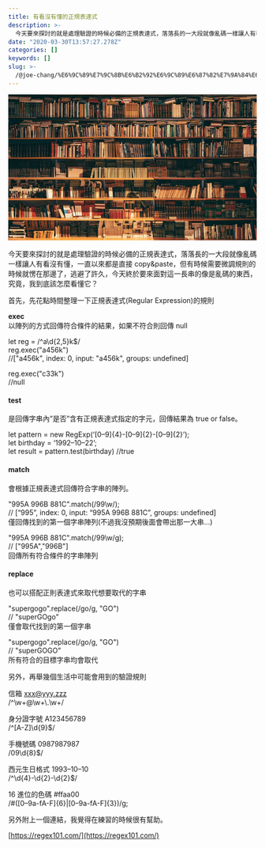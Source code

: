 ```yaml
---
title: 有看沒有懂的正規表達式
description: >-
  今天要來探討的就是處理驗證的時候必備的正規表達式，落落長的一大段就像亂碼一樣讓人有看沒有懂，一直以來都是直接copy&paste，但有時候需要微調規則的時候就愣在那邊了，逃避了許久，今天終於要來面對這一長串的像是亂碼的東西，究竟，我到底該怎麼看懂它？
date: "2020-03-30T13:57:27.278Z"
categories: []
keywords: []
slug: >-
  /@joe-chang/%E6%9C%89%E7%9C%8B%E6%B2%92%E6%9C%89%E6%87%82%E7%9A%84%E6%AD%A3%E8%A6%8F%E8%A1%A8%E9%81%94%E5%BC%8F-3dd4db758210
---
```


![](/img/1__H2ZxGrI__8XZHoS5Df40i1Q.jpeg)

今天要來探討的就是處理驗證的時候必備的正規表達式，落落長的一大段就像亂碼一樣讓人有看沒有懂，一直以來都是直接 copy&paste，但有時候需要微調規則的時候就愣在那邊了，逃避了許久，今天終於要來面對這一長串的像是亂碼的東西，究竟，我到底該怎麼看懂它？

首先，先花點時間整理一下正規表達式(Regular Expression)的規則

**exec**  
以陣列的方式回傳符合條件的結果，如果不符合則回傳 null

let reg = /^a\\d{2,5}k$/  
reg.exec("a456k")  
//\["a456k", index: 0, input: "a456k", groups: undefined\]

reg.exec("c33k")  
//null

#### test

是回傳字串內”是否”含有正規表達式指定的字元，回傳結果為 true or false。

let pattern = new RegExp(‘\[0–9\]{4}-\[0–9\]{2}-\[0–9\]{2}’);  
let birthday = ‘1992–10–22’;  
let result = pattern.test(birthday) //true

#### match

會根據正規表達式回傳符合字串的陣列。

"995A 996B 881C".match(/99\\w/);  
// \[“995”, index: 0, input: “995A 996B 881C”, groups: undefined\]  
僅回傳找到的第一個字串陣列(不過我沒預期後面會帶出那一大串…)

"995A 996B 881C".match(/99\\w/g);  
// \["995A","996B"\]  
回傳所有符合條件的字串陣列

#### replace

也可以搭配正則表達式來取代想要取代的字串

"supergogo".replace(/go/g, "GO")  
// "superGOgo"  
僅會取代找到的第一個字串

"supergogo".replace(/go/g, "GO")  
// "superGOGO"  
所有符合的目標字串均會取代

另外，再舉幾個生活中可能會用到的驗證規則

信箱 xxx@yyy.zzz  
/^\\w+@\\w+\\.\\w+/

身分證字號 A123456789  
/^\[A-Z\]\\d{9}$/

手機號碼 0987987987  
/09\\d{8}$/

西元生日格式 1993–10–10  
/^\\d{4}-\\d{2}-\\d{2}$/

16 進位的色碼 #ffaa00  
/#(\[0–9a-fA-F\]{6}|\[0–9a-fA-F\]{3})/g;

另外附上一個連結，我覺得在練習的時候很有幫助。

[https://regex101.com/](https://regex101.com/)
